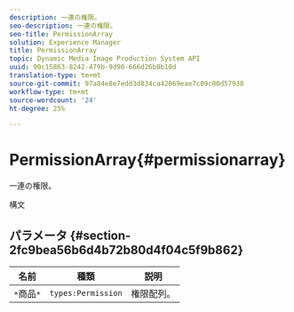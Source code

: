 ```yaml
---
description: 一連の権限。
seo-description: 一連の権限。
seo-title: PermissionArray
solution: Experience Manager
title: PermissionArray
topic: Dynamic Media Image Production System API
uuid: 90c15863-8242-479b-9d90-666d26b8b10d
translation-type: tm+mt
source-git-commit: 97a84e8e7edd3d834ca42069eae7c09c00d57938
workflow-type: tm+mt
source-wordcount: '24'
ht-degree: 25%

---
```



# PermissionArray{#permissionarray}

一連の権限。

構文

## パラメータ {#section-2fc9bea56b6d4b72b80d4f04c5f9b862}

| 名前 | 種類 | 説明 |
|---|---|---|
| `*`商品`*` | `types:Permission` | 権限配列。 |

